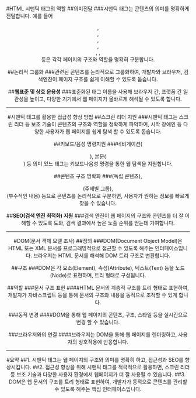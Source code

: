 #HTML 시맨틱 태그의 역할
##의미전달
###시맨틱 태그는 콘텐츠의 의미를 명확하게 전달합니다. 예를 들어 <header>, <nav>, <main>, <article>, <section>, <asdide>, <footer> 등은 각각 페이지의 구조와 역할을 명확히 구분합니다. 

##논리적 그룹화
###관련된 콘텐츠를 논리적으로 그룹화하여, 개발자와 브라우저, 검색엔진이 페이지 구조를 쉽게 이해할 수 있도록 돕습니다. 

##**웹표준 및 상호 운용성**
###표준화된 태그 이름을 사용해 브라우저 간, 프랫폼 간 일관성을 높이고, 다양한 기기에서 웹 페이지가 올바르게 해석될 수 있도록 합니다. 

-----

#시맨틱 태그를 활용한 접급성 향상 방법
##스크린 리더 지원
###시맨틱 태그는 스크린 리더 등 보조 기술이 콘텐츠의 구조와 역할을 정확하게 파악하여, 시작 장애인 등 다양한 사용자가 웹 페이지를 쉽게 탐색 할 수 있도록 돕습니다. 

##키보드/음성 명령지원
###네비게이션(<nav>), 본문(<main>) 등 의미 있느 태그는 키보드나음성 명령을 통한 웹 탐색을 지원합니다. 

##콘텐츠 구조 명확화
###<aritcle>(독립 콘텐츠), <section>(주제별 그룹), <aside>(부수적인 내용) 등으로 콘텐츠를 논리적으로 구분하면, 사용자가 원하는 정보를 빠르게 찾을 수 있습니다. 

##**SEO(검색 엔진 최적화) 지원**
###검색 엔진이 웹 페이지의 구조와 콘텐츠를 더 잘 이해할 수 있도록 도와, 검색 결과에서 높은 노출 순위를 얻는데 기여합니다. 

-----

#DOM(문서 객체 모델 조사)
##정의
###DOM(Document Object Model)은 HTML 또는 XML 문서를 프로그래밍적으로 접근할 수 있도록 해주는 인터페이스입니다. 브라우저는 HTML 문서를 해석해 DOM 트리 구조로 변환합니다. 

##구조
###DOM은 각 요소(Element), 속성(Attribute), 텍스트(Text) 등을 노드(Node)로 표현하며, 트리 형태로 구성됩니다. 

##역할
###문서 구조 표현
####HTML 문서의 계층적 구조를 트리 형태로 표현하여, 개발자가 자바스크립트 등을 통해 문서의 구조와 내용을 동적으로 조작할 수 있게 합니다. 

###동적 변경
####DOM을 통해 웹 페이지의 콘텐츠, 구조, 스타일 등을 실시간으로 변경 할 수 있습니다. 

###브라우저와의 연결
####브라우저는 DOM을 통해 웹 페이지를 렌더링하고, 사용자의 상호작용에 반응합니다. 

----

#요약
##1. 시맨틱 태그는 웹 페이지의 구조와 의미를 명확히 하고, 접근성과 SEO를 향상시킵니다. 
##2. 접근성 향상을 위해 시맨틱 태그를 적극적으로 활용하면, 스크린 리더 등 보조 기술과 다양한 사용자 환경에서 웹페이지가 더 잘 사용될 수 있습니다. 
##3. DOM은 웹 문서의 구조를 트리 형태로 표현하여, 개발자가 동적으로 콘텐츠를 관리할 수 있도록 해주는 핵심 인터페이스입니다. 
